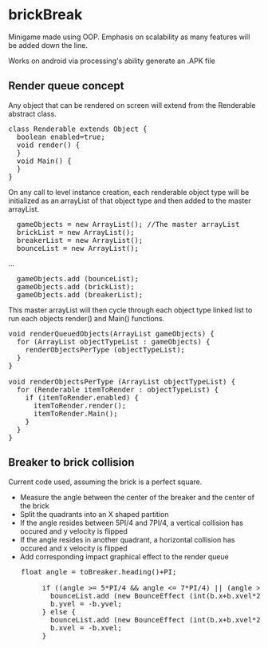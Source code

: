 # brickBreak
Minigame made using OOP. Emphasis on scalability as many features will be added down the line.

Works on android via processing's ability generate an .APK file



<h2>Render queue concept</h2>
Any object that can be rendered on screen will extend from the Renderable abstract class.
<pre>
class Renderable extends Object {
  boolean enabled=true;
  void render() {
  }
  void Main() {
  }
}
</pre>

On any call to level instance creation, each renderable object type will be initialized as an arrayList of that object type and then added to the master arrayList.  
<pre>
  gameObjects = new ArrayList<ArrayList>(); //The master arrayList
  brickList = new ArrayList<Brick>();
  breakerList = new ArrayList<Breaker>();
  bounceList = new ArrayList<BounceEffect>();
</pre>
...
<pre>
  gameObjects.add (bounceList);
  gameObjects.add (brickList);
  gameObjects.add (breakerList);
</pre>

This master arrayList will then cycle through each object type linked list to run each objects render() and Main() functions.
<pre>
void renderQueuedObjects(ArrayList<ArrayList> gameObjects) {
  for (ArrayList objectTypeList : gameObjects) {
    renderObjectsPerType (objectTypeList);
  }
}

void renderObjectsPerType (ArrayList<Renderable> objectTypeList) {
  for (Renderable itemToRender : objectTypeList) {
    if (itemToRender.enabled) {
      itemToRender.render();
      itemToRender.Main();
    }
  }
}
</pre>

<h2>Breaker to brick collision</h2>
Current code used, assuming the brick is a perfect square.

 - Measure the angle between the center of the breaker and the center of the brick
 - Split the quadrants into an X shaped partition
 - If the angle resides between 5PI/4 and 7PI/4, a vertical collision has occured and y velocity is flipped
 - If the angle resides in another quadrant, a horizontal collision has occured and x velocity is flipped
 - Add corresponding impact graphical effect to the render queue 

<pre>
   float angle = toBreaker.heading()+PI;

        if ((angle >= 5*PI/4 && angle <= 7*PI/4) || (angle >= PI/4 && angle <= 3*PI/4)) {
          bounceList.add (new BounceEffect (int(b.x+b.xvel*2), int(b.y+b.yvel*2), 30));
          b.yvel = -b.yvel;
        } else {
          bounceList.add (new BounceEffect (int(b.x+b.xvel*2), int(b.y+b.yvel*2), 30));
          b.xvel = -b.xvel;
        }
</pre>


